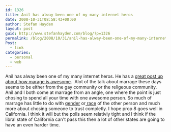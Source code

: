 ```yaml
---
id: 1326
title: Anil has alway been one of my many internet heros
date: 2008-10-31T08:58:43+00:00
author: Stefan Hayden
layout: post
guid: http://www.stefanhayden.com/blog/?p=1326
permalink: /blog/2008/10/31/anil-has-alway-been-one-of-my-many-internet-heros/
Post:
  - link
categories:
  - personal
  - web
---
```

Anil has alway been one of my many internet heros. He has a <a href="http://dashes.com/anil/2008/10/in-defense-of-marriage.html">great post up about how marage is awesome</a>.  Alot of the talk about marrage these days seems to be either from the gay community or the religeous community. Anil and I both come at marrage from an angle, one where the point is just chosing to spend all your time with one awesome person. So much of marrage has little to do with <a href="http://www.noonprop8.com/">gender</a> or<a href="http://en.wikipedia.org/wiki/Loving_v._Virginia"> race</a> of the other person and much more about chosing someone to trust completly. I hope prop 8 goes well in California. I think it will but the polls seem relativly tight and I think if the libral state of California can't pass this then a lot of other states are going to have an even harder time.